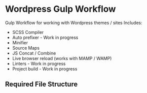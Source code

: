 # Wordpress Gulp Workflow
Gulp Workflow for working with Wordpress themes / sites
Includes:
- SCSS Compiler
- Auto prefixer - Work in progress
- Minifier
- Source Maps
- JS Concat / Combine
- Live browser reload (works with MAMP / WAMP)
- Linters - Work in progress
- Project build - Work in progress

## Required File Structure